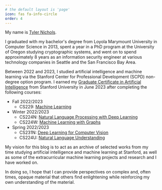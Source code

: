 ```yaml
---
# the default layout is 'page'
icon: fas fa-info-circle
order: 4
---
```


My name is [Tyler Nichols](https://www.linkedin.com/in/tyler-nichols-08148723/).

I graduated with my bachelor's degree from Loyola Marymount University in Computer Science in 2013, spent a year in a PhD program at the University of Oregon studying cryptographic systems, and went on to spend approximately 8 years as an information security engineer at various technology companies in Seattle and the San Francisco Bay Area.

Between 2022 and 2023, I studied artificial intelligence and machine learning via the Stanford Center for Professional Development (SCPD) non-degree option program. I earned my [Graduate Certificate in Artificial Intelligence](https://digitalcredential.stanford.edu/check/C7092F55A5A50E60F137821F3D334DCB163B1003F4FCD244CDE6DBB2CBA1664AZnBFRFBFd2xFODhmODFMYU1rQlJ5dFk2Njkwd1dOcktoeGQ2TVlqaVgrNUN1dWpo) from Stanford University in June 2023 after completing the following courses:

- Fall 2022/2023
  - CS229: [Machine Learning](https://cs229.stanford.edu/syllabus-fall2022.html)
- Winter 2022/2023
  - CS224N: [Natural Language Processing with Deep Learning](https://web.stanford.edu/class/archive/cs/cs224n/cs224n.1224/)
  - CS224W: [Machine Learning with Graphs](https://snap.stanford.edu/class/cs224w-2023/)
- Spring 2022/2023
  - CS231N: [Deep Learning for Computer Vision](https://cs231n.stanford.edu/)
  - CS224U: [Natural Language Understanding](https://web.stanford.edu/class/cs224u/2022/)

My vision for this blog is to act as an archive of selected works from my time studying artificial intelligence and machine learning at Stanford, as well as some of the extracurricular machine learning projects and research and I have worked on.

In doing so, I hope that I can provide perspectives on complex and, often times, opaque material that others find enlightening while reinforcing my own understanding of the material.

<!-- > Add Markdown syntax content to file `_tabs/about.md`{: .filepath } and it will show up on this page.
{: .prompt-tip } -->
